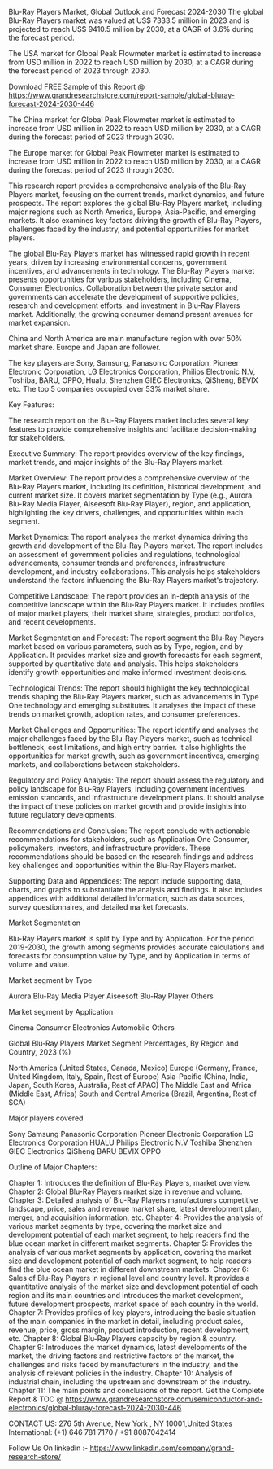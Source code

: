 Blu-Ray Players Market, Global Outlook and Forecast 2024-2030
The global Blu-Ray Players market was valued at US$ 7333.5 million in 2023 and is projected to reach US$ 9410.5 million by 2030, at a CAGR of 3.6% during the forecast period.

The USA market for Global Peak Flowmeter market is estimated to increase from USD million in 2022 to reach USD million by 2030, at a CAGR during the forecast period of 2023 through 2030.

Download FREE Sample of this Report @ https://www.grandresearchstore.com/report-sample/global-bluray-forecast-2024-2030-446

The China market for Global Peak Flowmeter market is estimated to increase from USD million in 2022 to reach USD million by 2030, at a CAGR during the forecast period of 2023 through 2030.

The Europe market for Global Peak Flowmeter market is estimated to increase from USD million in 2022 to reach USD million by 2030, at a CAGR during the forecast period of 2023 through 2030.

This research report provides a comprehensive analysis of the Blu-Ray Players market, focusing on the current trends, market dynamics, and future prospects. The report explores the global Blu-Ray Players market, including major regions such as North America, Europe, Asia-Pacific, and emerging markets. It also examines key factors driving the growth of Blu-Ray Players, challenges faced by the industry, and potential opportunities for market players.

The global Blu-Ray Players market has witnessed rapid growth in recent years, driven by increasing environmental concerns, government incentives, and advancements in technology. The Blu-Ray Players market presents opportunities for various stakeholders, including Cinema, Consumer Electronics. Collaboration between the private sector and governments can accelerate the development of supportive policies, research and development efforts, and investment in Blu-Ray Players market. Additionally, the growing consumer demand present avenues for market expansion.

China and North America are main manufacture region with over 50% market share. Europe and Japan are follower.

The key players are Sony, Samsung, Panasonic Corporation, Pioneer Electronic Corporation, LG Electronics Corporation, Philips Electronic N.V, Toshiba, BARU, OPPO, Hualu, Shenzhen GIEC Electronics, QiSheng, BEVIX etc. The top 5 companies occupied over 53% market share.

Key Features:

The research report on the Blu-Ray Players market includes several key features to provide comprehensive insights and facilitate decision-making for stakeholders.

Executive Summary: The report provides overview of the key findings, market trends, and major insights of the Blu-Ray Players market.

Market Overview: The report provides a comprehensive overview of the Blu-Ray Players market, including its definition, historical development, and current market size. It covers market segmentation by Type (e.g., Aurora Blu-Ray Media Player, Aiseesoft Blu-Ray Player), region, and application, highlighting the key drivers, challenges, and opportunities within each segment.

Market Dynamics: The report analyses the market dynamics driving the growth and development of the Blu-Ray Players market. The report includes an assessment of government policies and regulations, technological advancements, consumer trends and preferences, infrastructure development, and industry collaborations. This analysis helps stakeholders understand the factors influencing the Blu-Ray Players market's trajectory.

Competitive Landscape: The report provides an in-depth analysis of the competitive landscape within the Blu-Ray Players market. It includes profiles of major market players, their market share, strategies, product portfolios, and recent developments.

Market Segmentation and Forecast: The report segment the Blu-Ray Players market based on various parameters, such as by Type, region, and by Application. It provides market size and growth forecasts for each segment, supported by quantitative data and analysis. This helps stakeholders identify growth opportunities and make informed investment decisions.

Technological Trends: The report should highlight the key technological trends shaping the Blu-Ray Players market, such as advancements in Type One technology and emerging substitutes. It analyses the impact of these trends on market growth, adoption rates, and consumer preferences.

Market Challenges and Opportunities: The report identify and analyses the major challenges faced by the Blu-Ray Players market, such as technical bottleneck, cost limitations, and high entry barrier. It also highlights the opportunities for market growth, such as government incentives, emerging markets, and collaborations between stakeholders.

Regulatory and Policy Analysis: The report should assess the regulatory and policy landscape for Blu-Ray Players, including government incentives, emission standards, and infrastructure development plans. It should analyse the impact of these policies on market growth and provide insights into future regulatory developments.

Recommendations and Conclusion: The report conclude with actionable recommendations for stakeholders, such as Application One Consumer, policymakers, investors, and infrastructure providers. These recommendations should be based on the research findings and address key challenges and opportunities within the Blu-Ray Players market.

Supporting Data and Appendices: The report include supporting data, charts, and graphs to substantiate the analysis and findings. It also includes appendices with additional detailed information, such as data sources, survey questionnaires, and detailed market forecasts.

Market Segmentation

Blu-Ray Players market is split by Type and by Application. For the period 2019-2030, the growth among segments provides accurate calculations and forecasts for consumption value by Type, and by Application in terms of volume and value.

Market segment by Type

Aurora Blu-Ray Media Player
Aiseesoft Blu-Ray Player
Others

Market segment by Application

Cinema
Consumer Electronics
Automobile
Others

Global Blu-Ray Players Market Segment Percentages, By Region and Country, 2023 (%)

North America (United States, Canada, Mexico)
Europe (Germany, France, United Kingdom, Italy, Spain, Rest of Europe)
Asia-Pacific (China, India, Japan, South Korea, Australia, Rest of APAC)
The Middle East and Africa (Middle East, Africa)
South and Central America (Brazil, Argentina, Rest of SCA)

Major players covered

Sony
Samsung
Panasonic Corporation
Pioneer Electronic Corporation
LG Electronics Corporation
HUALU
Philips Electronic N.V
Toshiba
Shenzhen GIEC Electronics
QiSheng
BARU
BEVIX
OPPO

Outline of Major Chapters:

Chapter 1: Introduces the definition of Blu-Ray Players, market overview.
Chapter 2: Global Blu-Ray Players market size in revenue and volume.
Chapter 3: Detailed analysis of Blu-Ray Players manufacturers competitive landscape, price, sales and revenue market share, latest development plan, merger, and acquisition information, etc.
Chapter 4: Provides the analysis of various market segments by type, covering the market size and development potential of each market segment, to help readers find the blue ocean market in different market segments.
Chapter 5: Provides the analysis of various market segments by application, covering the market size and development potential of each market segment, to help readers find the blue ocean market in different downstream markets.
Chapter 6: Sales of Blu-Ray Players in regional level and country level. It provides a quantitative analysis of the market size and development potential of each region and its main countries and introduces the market development, future development prospects, market space of each country in the world.
Chapter 7: Provides profiles of key players, introducing the basic situation of the main companies in the market in detail, including product sales, revenue, price, gross margin, product introduction, recent development, etc.
Chapter 8: Global Blu-Ray Players capacity by region & country.
Chapter 9: Introduces the market dynamics, latest developments of the market, the driving factors and restrictive factors of the market, the challenges and risks faced by manufacturers in the industry, and the analysis of relevant policies in the industry.
Chapter 10: Analysis of industrial chain, including the upstream and downstream of the industry.
Chapter 11: The main points and conclusions of the report.
Get the Complete Report & TOC @ https://www.grandresearchstore.com/semiconductor-and-electronics/global-bluray-forecast-2024-2030-446

CONTACT US:
276 5th Avenue, New York , NY 10001,United States
International: (+1) 646 781 7170 / +91 8087042414

Follow Us On linkedin :- https://www.linkedin.com/company/grand-research-store/
